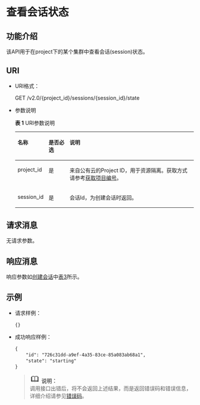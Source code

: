 # 查看会话状态<a name="dli_02_0117"></a>

## 功能介绍<a name="zh-cn_topic_0103343295_zh-cn_topic_0102902517_s1f0e4fd3d502405199f36f78e68721aa"></a>

该API用于在project下的某个集群中查看会话\(session\)状态。

## URI<a name="zh-cn_topic_0103343295_zh-cn_topic_0102902517_s9e1b8ec5b57c422a942b19835da7d66e"></a>

-   URI格式：

    GET /v2.0/\{project\_id\}/sessions/\{session\_id\}/state

-   参数说明

    **表 1**  URI参数说明

    <a name="zh-cn_topic_0103343295_zh-cn_topic_0102902517_zh-cn_topic_0069077803_table60779388"></a>
    <table><thead align="left"><tr id="zh-cn_topic_0103343295_zh-cn_topic_0102902517_zh-cn_topic_0069077803_row61411666"><th class="cellrowborder" valign="top" width="15%" id="mcps1.2.4.1.1"><p id="zh-cn_topic_0103343295_zh-cn_topic_0102902517_a420a62a594f9410eaea229ffc8037a61"><a name="zh-cn_topic_0103343295_zh-cn_topic_0102902517_a420a62a594f9410eaea229ffc8037a61"></a><a name="zh-cn_topic_0103343295_zh-cn_topic_0102902517_a420a62a594f9410eaea229ffc8037a61"></a>名称</p>
    </th>
    <th class="cellrowborder" valign="top" width="12%" id="mcps1.2.4.1.2"><p id="zh-cn_topic_0103343295_zh-cn_topic_0102902517_zh-cn_topic_0069077803_p873025824211"><a name="zh-cn_topic_0103343295_zh-cn_topic_0102902517_zh-cn_topic_0069077803_p873025824211"></a><a name="zh-cn_topic_0103343295_zh-cn_topic_0102902517_zh-cn_topic_0069077803_p873025824211"></a>是否必选</p>
    </th>
    <th class="cellrowborder" valign="top" width="73%" id="mcps1.2.4.1.3"><p id="zh-cn_topic_0103343295_zh-cn_topic_0102902517_a692d3cd97b464aed90ba6d841900a4a5"><a name="zh-cn_topic_0103343295_zh-cn_topic_0102902517_a692d3cd97b464aed90ba6d841900a4a5"></a><a name="zh-cn_topic_0103343295_zh-cn_topic_0102902517_a692d3cd97b464aed90ba6d841900a4a5"></a>说明</p>
    </th>
    </tr>
    </thead>
    <tbody><tr id="zh-cn_topic_0103343295_zh-cn_topic_0102902517_zh-cn_topic_0069077803_row48589216"><td class="cellrowborder" valign="top" width="15%" headers="mcps1.2.4.1.1 "><p id="zh-cn_topic_0103343295_zh-cn_topic_0102902517_zh-cn_topic_0069077803_p43412436"><a name="zh-cn_topic_0103343295_zh-cn_topic_0102902517_zh-cn_topic_0069077803_p43412436"></a><a name="zh-cn_topic_0103343295_zh-cn_topic_0102902517_zh-cn_topic_0069077803_p43412436"></a>project_id</p>
    </td>
    <td class="cellrowborder" valign="top" width="12%" headers="mcps1.2.4.1.2 "><p id="zh-cn_topic_0103343295_zh-cn_topic_0102902517_zh-cn_topic_0069077803_p26746391"><a name="zh-cn_topic_0103343295_zh-cn_topic_0102902517_zh-cn_topic_0069077803_p26746391"></a><a name="zh-cn_topic_0103343295_zh-cn_topic_0102902517_zh-cn_topic_0069077803_p26746391"></a>是</p>
    </td>
    <td class="cellrowborder" valign="top" width="73%" headers="mcps1.2.4.1.3 "><p id="zh-cn_topic_0103343295_zh-cn_topic_0102902517_zh-cn_topic_0069077803_p18974100"><a name="zh-cn_topic_0103343295_zh-cn_topic_0102902517_zh-cn_topic_0069077803_p18974100"></a><a name="zh-cn_topic_0103343295_zh-cn_topic_0102902517_zh-cn_topic_0069077803_p18974100"></a>来自公有云的Project ID，用于资源隔离。获取方式请参考<a href="获取项目编号.md">获取项目编号</a>。</p>
    </td>
    </tr>
    <tr id="zh-cn_topic_0103343295_zh-cn_topic_0102902517_row13611924125310"><td class="cellrowborder" valign="top" width="15%" headers="mcps1.2.4.1.1 "><p id="zh-cn_topic_0103343295_zh-cn_topic_0102902517_p113618246534"><a name="zh-cn_topic_0103343295_zh-cn_topic_0102902517_p113618246534"></a><a name="zh-cn_topic_0103343295_zh-cn_topic_0102902517_p113618246534"></a>session_id</p>
    </td>
    <td class="cellrowborder" valign="top" width="12%" headers="mcps1.2.4.1.2 "><p id="zh-cn_topic_0103343295_zh-cn_topic_0102902517_p14361112495316"><a name="zh-cn_topic_0103343295_zh-cn_topic_0102902517_p14361112495316"></a><a name="zh-cn_topic_0103343295_zh-cn_topic_0102902517_p14361112495316"></a>是</p>
    </td>
    <td class="cellrowborder" valign="top" width="73%" headers="mcps1.2.4.1.3 "><p id="zh-cn_topic_0103343295_zh-cn_topic_0102902517_p1336172413538"><a name="zh-cn_topic_0103343295_zh-cn_topic_0102902517_p1336172413538"></a><a name="zh-cn_topic_0103343295_zh-cn_topic_0102902517_p1336172413538"></a>会话Id，为创建会话时返回。</p>
    </td>
    </tr>
    </tbody>
    </table>


## 请求消息<a name="zh-cn_topic_0103343295_zh-cn_topic_0102902517_section20458182103"></a>

无请求参数。

## 响应消息<a name="zh-cn_topic_0103343295_zh-cn_topic_0102902517_sd1ecb66580054b2ea403be8b2272a2c7"></a>

响应参数如[创建会话](创建会话.md)中[表3](创建会话.md#zh-cn_topic_0103343292_zh-cn_topic_0102902454_zh-cn_topic_0069077927_table56638444)所示。

## 示例<a name="zh-cn_topic_0103343295_zh-cn_topic_0102902517_section17446171164041"></a>

-   请求样例：

    ```
    {}
    ```

-   成功响应样例：

    ```
    {
        "id": "726c31dd-a9ef-4a35-83ce-85a083ab68a1",
        "state": "starting"
    }
    ```

    >![](public_sys-resources/icon-note.gif) **说明：**   
    >调用接口出错后，将不会返回上述结果，而是返回错误码和错误信息，详细介绍请参见[错误码](错误码.md)。  


